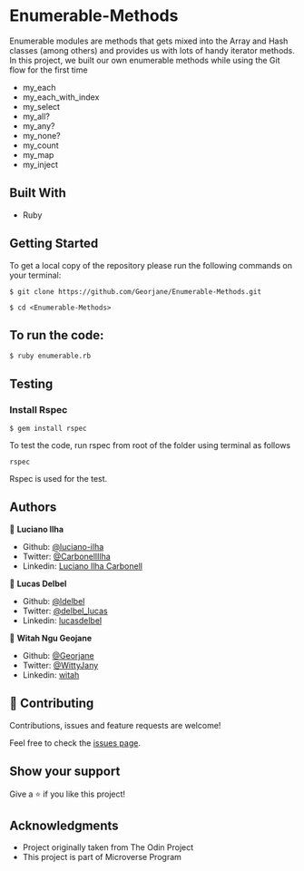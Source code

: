 # Enumerable-Methods

Enumerable modules are methods that gets mixed into the Array and Hash classes (among others) and provides us with lots of handy iterator methods.
In this project, we built our own enumerable methods while using the Git flow for the first time
- my_each
- my_each_with_index
- my_select
- my_all?
- my_any?
- my_none?
- my_count
- my_map
- my_inject

## Built With

- Ruby

## Getting Started

To get a local copy of the repository please run the following commands on your terminal:

```
$ git clone https://github.com/Georjane/Enumerable-Methods.git
```

```
$ cd <Enumerable-Methods>
```

## To run the code:

```
$ ruby enumerable.rb
```

## Testing
### Install Rspec

```
$ gem install rspec
```
To test the code, run rspec from root of the folder using terminal as follows

```
rspec
```

Rspec is used for the test.


## Authors

👤 **Luciano Ilha**

- Github: [@luciano-ilha](https://github.com/luciano-ilha)
- Twitter: [@CarbonellIlha](https://twitter.com/CarbonellIlha)
- Linkedin: [Luciano Ilha Carbonell](https://www.linkedin.com/in/luciano-ilha-carbonell-188115a0/)

👤 **Lucas Delbel**

- Github: [@ldelbel](https://github.com/ldelbel)
- Twitter: [@delbel_lucas](https://twitter.com/delbel_lucas)
- Linkedin: [lucasdelbel](https://www.linkedin.com/in/lucasdelbel/)

👤 **Witah Ngu Geojane**

- Github: [@Georjane](https://github.com/Georjane)
- Twitter: [@WittyJany](https://twitter.com/WittyJany)
- Linkedin: [witah](https://www.linkedin.com/in/witah-georjane-74b8bb184)

## 🤝 Contributing

Contributions, issues and feature requests are welcome!

Feel free to check the [issues page](https://github.com/Georjane/Enumerable-Methods/issues).


## Show your support

Give a ⭐️ if you like this project!


## Acknowledgments

- Project originally taken from The Odin Project
- This project is part of Microverse Program
